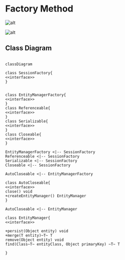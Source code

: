 # Factory Method

![alt](https://refactoring.guru/images/patterns/diagrams/factory-method/solution1.png?id=fc756d2af296b5b4d482e548214d08ef)

![alt](https://refactoring.guru/images/patterns/diagrams/factory-method/solution2-en.png?id=db5de848c1d490b835666ef54d131d46)


Class Diagram
---

```mermaid

classDiagram

class SessionFactory{
<<interface>>
}


class EntityManagerFactory{
<<interface>>
}
class Referenceable{
<<interface>>
}
class Serializable{
<<interface>>
}
class Closeable{
<<interface>>
}

EntityManagerFactory <|-- SessionFactory
Referenceable <|-- SessionFactory
Serializable <|-- SessionFactory
Closeable <|-- SessionFactory

AutoCloseable <|-- EntityManagerFactory

class AutoCloseable{
<<interface>>
close() void
+createEntityManager() EntityManager
}

AutoCloseable <|-- EntityManager

class EntityManager{
<<interface>>

+persist(Object entity) void
+merge(T entity)~T~ T 
remove(Object entity) void
find(Class~T~ entityClass, Object primaryKey) ~T~ T

}



```